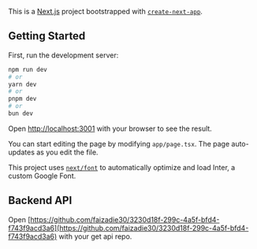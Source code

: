 This is a [Next.js](https://nextjs.org/) project bootstrapped with [`create-next-app`](https://github.com/vercel/next.js/tree/canary/packages/create-next-app).

## Getting Started

First, run the development server:

```bash
npm run dev
# or
yarn dev
# or
pnpm dev
# or
bun dev
```

Open [http://localhost:3001](http://localhost:3001) with your browser to see the result.

You can start editing the page by modifying `app/page.tsx`. The page auto-updates as you edit the file.

This project uses [`next/font`](https://nextjs.org/docs/basic-features/font-optimization) to automatically optimize and load Inter, a custom Google Font.


## Backend API
Open [https://github.com/faizadie30/3230d18f-299c-4a5f-bfd4-f743f9acd3a6](https://github.com/faizadie30/3230d18f-299c-4a5f-bfd4-f743f9acd3a6) with your get api repo.

